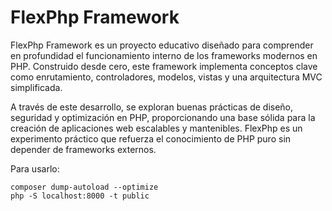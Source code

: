 
# FlexPhp Framework
FlexPhp Framework es un proyecto educativo diseñado para comprender en profundidad el funcionamiento interno de los frameworks modernos en PHP. Construido desde cero, este framework implementa conceptos clave como enrutamiento, controladores, modelos, vistas y una arquitectura MVC simplificada.

A través de este desarrollo, se exploran buenas prácticas de diseño, seguridad y optimización en PHP, proporcionando una base sólida para la creación de aplicaciones web escalables y mantenibles. FlexPhp es un experimento práctico que refuerza el conocimiento de PHP puro sin depender de frameworks externos.

Para usarlo:
```
composer dump-autoload --optimize
php -S localhost:8000 -t public
```
